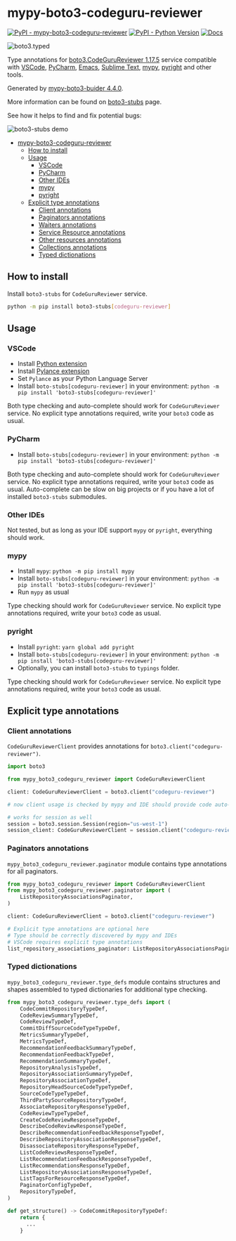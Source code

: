 # mypy-boto3-codeguru-reviewer

[![PyPI - mypy-boto3-codeguru-reviewer](https://img.shields.io/pypi/v/mypy-boto3-codeguru-reviewer.svg?color=blue)](https://pypi.org/project/mypy-boto3-codeguru-reviewer)
[![PyPI - Python Version](https://img.shields.io/pypi/pyversions/mypy-boto3-codeguru-reviewer.svg?color=blue)](https://pypi.org/project/mypy-boto3-codeguru-reviewer)
[![Docs](https://img.shields.io/readthedocs/mypy-boto3-builder.svg?color=blue)](https://mypy-boto3-builder.readthedocs.io/)

![boto3.typed](https://github.com/vemel/mypy_boto3_builder/raw/master/logo.png)

Type annotations for
[boto3.CodeGuruReviewer 1.17.5](https://boto3.amazonaws.com/v1/documentation/api/1.17.5/reference/services/codeguru-reviewer.html#CodeGuruReviewer) service
compatible with
[VSCode](https://code.visualstudio.com/),
[PyCharm](https://www.jetbrains.com/pycharm/),
[Emacs](https://www.gnu.org/software/emacs/),
[Sublime Text](https://www.sublimetext.com/),
[mypy](https://github.com/python/mypy),
[pyright](https://github.com/microsoft/pyright)
and other tools.

Generated by [mypy-boto3-buider 4.4.0](https://github.com/vemel/mypy_boto3_builder).

More information can be found on [boto3-stubs](https://pypi.org/project/boto3-stubs/) page.

See how it helps to find and fix potential bugs:

![boto3-stubs demo](https://github.com/vemel/mypy_boto3_builder/raw/master/demo.gif)

- [mypy-boto3-codeguru-reviewer](#mypy-boto3-codeguru-reviewer)
  - [How to install](#how-to-install)
  - [Usage](#usage)
    - [VSCode](#vscode)
    - [PyCharm](#pycharm)
    - [Other IDEs](#other-ides)
    - [mypy](#mypy)
    - [pyright](#pyright)
  - [Explicit type annotations](#explicit-type-annotations)
    - [Client annotations](#client-annotations)
    - [Paginators annotations](#paginators-annotations)
    - [Waiters annotations](#waiters-annotations)
    - [Service Resource annotations](#service-resource-annotations)
    - [Other resources annotations](#other-resources-annotations)
    - [Collections annotations](#collections-annotations)
    - [Typed dictionations](#typed-dictionations)

## How to install

Install `boto3-stubs` for `CodeGuruReviewer` service.

```bash
python -m pip install boto3-stubs[codeguru-reviewer]
```

## Usage

### VSCode

- Install [Python extension](https://marketplace.visualstudio.com/items?itemName=ms-python.python)
- Install [Pylance extension](https://marketplace.visualstudio.com/items?itemName=ms-python.vscode-pylance)
- Set `Pylance` as your Python Language Server
- Install `boto-stubs[codeguru-reviewer]` in your environment: `python -m pip install 'boto3-stubs[codeguru-reviewer]'`

Both type checking and auto-complete should work for `CodeGuruReviewer` service.
No explicit type annotations required, write your `boto3` code as usual.

### PyCharm

- Install `boto-stubs[codeguru-reviewer]` in your environment: `python -m pip install 'boto3-stubs[codeguru-reviewer]'`

Both type checking and auto-complete should work for `CodeGuruReviewer` service.
No explicit type annotations required, write your `boto3` code as usual.
Auto-complete can be slow on big projects or if you have a lot of installed `boto3-stubs` submodules.

### Other IDEs

Not tested, but as long as your IDE support `mypy` or `pyright`, everything should work.

### mypy

- Install `mypy`: `python -m pip install mypy`
- Install `boto-stubs[codeguru-reviewer]` in your environment: `python -m pip install 'boto3-stubs[codeguru-reviewer]'`
- Run `mypy` as usual

Type checking should work for `CodeGuruReviewer` service.
No explicit type annotations required, write your `boto3` code as usual.

### pyright

- Install `pyright`: `yarn global add pyright`
- Install `boto-stubs[codeguru-reviewer]` in your environment: `python -m pip install 'boto3-stubs[codeguru-reviewer]'`
- Optionally, you can install `boto3-stubs` to `typings` folder.

Type checking should work for `CodeGuruReviewer` service.
No explicit type annotations required, write your `boto3` code as usual.

## Explicit type annotations

### Client annotations

`CodeGuruReviewerClient` provides annotations for `boto3.client("codeguru-reviewer")`.

```python
import boto3

from mypy_boto3_codeguru_reviewer import CodeGuruReviewerClient

client: CodeGuruReviewerClient = boto3.client("codeguru-reviewer")

# now client usage is checked by mypy and IDE should provide code auto-complete

# works for session as well
session = boto3.session.Session(region="us-west-1")
session_client: CodeGuruReviewerClient = session.client("codeguru-reviewer")
```

### Paginators annotations

`mypy_boto3_codeguru_reviewer.paginator` module contains type annotations for all paginators.

```python
from mypy_boto3_codeguru_reviewer import CodeGuruReviewerClient
from mypy_boto3_codeguru_reviewer.paginator import (
    ListRepositoryAssociationsPaginator,
)

client: CodeGuruReviewerClient = boto3.client("codeguru-reviewer")

# Explicit type annotations are optional here
# Type should be correctly discovered by mypy and IDEs
# VSCode requires explicit type annotations
list_repository_associations_paginator: ListRepositoryAssociationsPaginator = client.get_paginator("list_repository_associations")
```







### Typed dictionations

`mypy_boto3_codeguru_reviewer.type_defs` module contains structures and shapes assembled
to typed dictionaries for additional type checking.

```python
from mypy_boto3_codeguru_reviewer.type_defs import (
    CodeCommitRepositoryTypeDef,
    CodeReviewSummaryTypeDef,
    CodeReviewTypeDef,
    CommitDiffSourceCodeTypeTypeDef,
    MetricsSummaryTypeDef,
    MetricsTypeDef,
    RecommendationFeedbackSummaryTypeDef,
    RecommendationFeedbackTypeDef,
    RecommendationSummaryTypeDef,
    RepositoryAnalysisTypeDef,
    RepositoryAssociationSummaryTypeDef,
    RepositoryAssociationTypeDef,
    RepositoryHeadSourceCodeTypeTypeDef,
    SourceCodeTypeTypeDef,
    ThirdPartySourceRepositoryTypeDef,
    AssociateRepositoryResponseTypeDef,
    CodeReviewTypeTypeDef,
    CreateCodeReviewResponseTypeDef,
    DescribeCodeReviewResponseTypeDef,
    DescribeRecommendationFeedbackResponseTypeDef,
    DescribeRepositoryAssociationResponseTypeDef,
    DisassociateRepositoryResponseTypeDef,
    ListCodeReviewsResponseTypeDef,
    ListRecommendationFeedbackResponseTypeDef,
    ListRecommendationsResponseTypeDef,
    ListRepositoryAssociationsResponseTypeDef,
    ListTagsForResourceResponseTypeDef,
    PaginatorConfigTypeDef,
    RepositoryTypeDef,
)

def get_structure() -> CodeCommitRepositoryTypeDef:
    return {
      ...
    }
```
